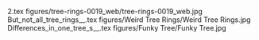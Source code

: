 2.tex
figures/tree-rings-0019_web/tree-rings-0019_web.jpg
But_not_all_tree_rings__.tex
figures/Weird Tree Rings/Weird Tree Rings.jpg
Differences_in_one_tree_s__.tex
figures/Funky Tree/Funky Tree.jpg
